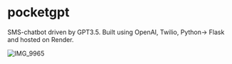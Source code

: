 # pocketgpt
 
SMS-chatbot driven by GPT3.5. 
Built using OpenAI, Twilio, Python-> Flask and hosted on Render.

![IMG_9965](https://user-images.githubusercontent.com/96757084/228919322-ec7476d0-7e98-4235-845e-ff5e8f60a01e.PNG)
